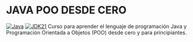 # JAVA POO DESDE CERO
[![Java](https://img.shields.io/badge/Java-ED8B00?style=for-the-badge&logo=java&logoColor=white)](https://www.oracle.com/java/)
[![JDK21](https://img.shields.io/badge/JDK-21+-orange?style=for-the-badge)](https://www.oracle.com/java/technologies/downloads/#java21)
Curso para aprender el lenguaje de programación Java y Programación Orientada a Objetos (POO) desde cero y para principiantes.
